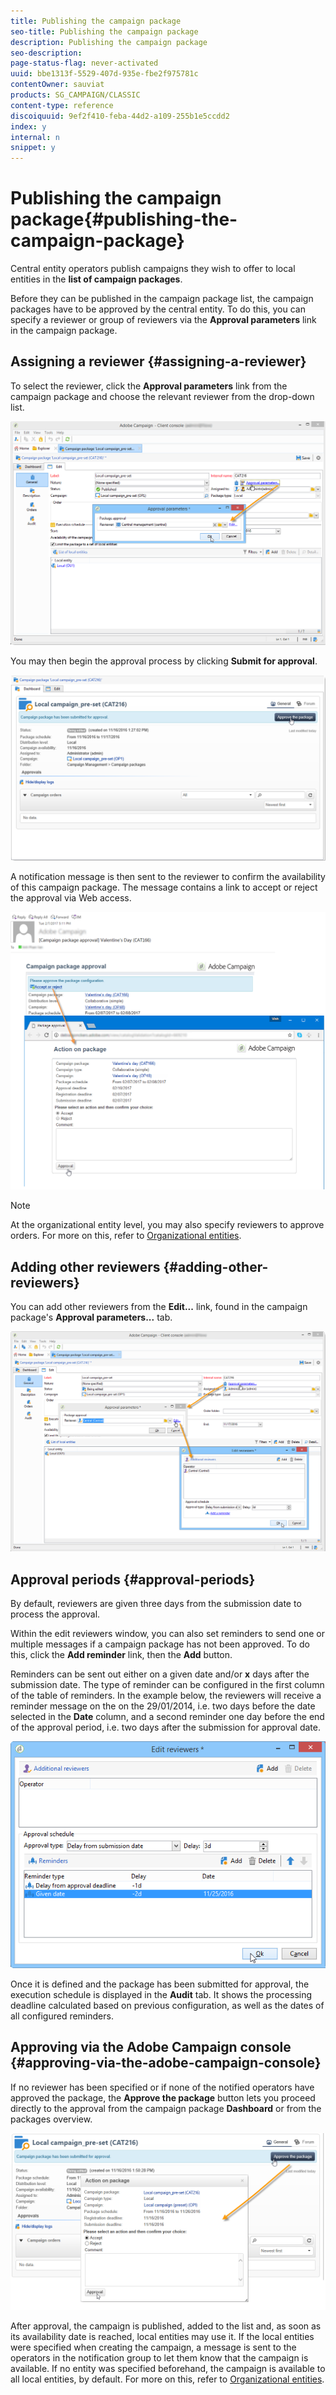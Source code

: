 ```yaml
---
title: Publishing the campaign package
seo-title: Publishing the campaign package
description: Publishing the campaign package
seo-description: 
page-status-flag: never-activated
uuid: bbe1313f-5529-407d-935e-fbe2f975781c
contentOwner: sauviat
products: SG_CAMPAIGN/CLASSIC
content-type: reference
discoiquuid: 9ef2f410-feba-44d2-a109-255b1e5ccdd2
index: y
internal: n
snippet: y
---
```


# Publishing the campaign package{#publishing-the-campaign-package}

Central entity operators publish campaigns they wish to offer to local entities in the **list of campaign packages**.

Before they can be published in the campaign package list, the campaign packages have to be approved by the central entity. To do this, you can specify a reviewer or group of reviewers via the **Approval parameters** link in the campaign package.

## Assigning a reviewer {#assigning-a-reviewer}

To select the reviewer, click the **Approval parameters** link from the campaign package and choose the relevant reviewer from the drop-down list.

![](assets/s_advuser_mkg_dist_define_valid.png)

You may then begin the approval process by clicking **Submit for approval**. 

![](assets/s_advuser_mkg_dist_valid_process.png)

A notification message is then sent to the reviewer to confirm the availability of this campaign package. The message contains a link to accept or reject the approval via Web access.

![](assets/s_advuser_mkg_dist_valid_process1.png)

>[!NOTE]
>
>At the organizational entity level, you may also specify reviewers to approve orders. For more on this, refer to [Organizational entities](../../campaign/using/publishing-the-campaign-package.md#organizational-entities).

## Adding other reviewers {#adding-other-reviewers}

You can add other reviewers from the **Edit...** link, found in the campaign package's **Approval parameters...** tab. 

![](assets/s_advuser_mkg_dist_select_op_valid.png)

## Approval periods {#approval-periods}

By default, reviewers are given three days from the submission date to process the approval.

Within the edit reviewers window, you can also set reminders to send one or multiple messages if a campaign package has not been approved. To do this, click the **Add reminder** link, then the **Add** button.

Reminders can be sent out either on a given date and/or **x** days after the submission date. The type of reminder can be configured in the first column of the table of reminders. In the example below, the reviewers will receive a reminder message on the on the 29/01/2014, i.e. two days before the date selected in the **Date** column, and a second reminder one day before the end of the approval period, i.e. two days after the submission for approval date.

![](assets/s_advuser_mkg_dist_reminder_planning.png)

Once it is defined and the package has been submitted for approval, the execution schedule is displayed in the **Audit** tab. It shows the processing deadline calculated based on previous configuration, as well as the dates of all configured reminders.

## Approving via the Adobe Campaign console {#approving-via-the-adobe-campaign-console}

If no reviewer has been specified or if none of the notified operators have approved the package, the **Approve the package** button lets you proceed directly to the approval from the campaign package **Dashboard** or from the packages overview.

![](assets/s_advuser_mkg_dist_valid_button.png)

After approval, the campaign is published, added to the list and, as soon as its availability date is reached, local entities may use it. If the local entities were specified when creating the campaign, a message is sent to the operators in the notification group to let them know that the campaign is available. If no entity was specified beforehand, the campaign is available to all local entities, by default. For more on this, refer to [Organizational entities](../../campaign/using/publishing-the-campaign-package.md#organizational-entities).

